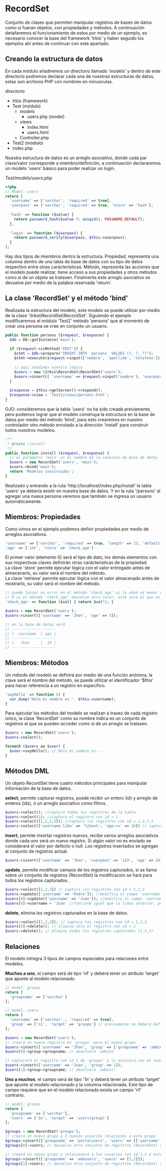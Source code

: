 # RecordSet
Conjunto de clases que permiten manipular registros de bases de datos como si fueran objetos, con propiedades y métodos. A continuación detallaremos el funcionamiento de estos por medio de un ejemplo, es necesario conocer la base del framework 'Irbis' y haber seguido los ejemplos ahí antes de continuar con este apartado.

## Creando la estructura de datos
En cada módulo añadiremos un directorio llamado 'models' y dentro de este directorio podremos declarar cada una de nuestras estructuras de datos, estas son archivos PHP con nombres en minusculas.

*directorio*
- Irbis (framework)
- Test (módulo)
  - models
    - users.php (model)
  - views
    - index.html
    - users.html
  - Controller.php
- Test2 (módulo)
- index.php

Nuestra estructura de datos es un arreglo asociativo, donde cada par clave/valor corresponde a miembro/definición, a continuación declararemos un modelo 'users' básico para poder realizar un login.

*Test/models/users.php*
```php
<?php
// Model: users
return [
  'username' => ['varchar', 'required' => true],
  'userpass' => ['varchar', 'required' => true, 'store' => 'hash'],
  
  'hash' => function ($value) {
    return password_hash($value ?: uniqid(), PASSWORD_DEFAULT);
  },
  
  'login' => function ($userpass) {
    return password_verify($userpass, $this->userpass);
  }
];
```

Hay dos tipos de miembros dentro la estructura. Propiedad, representa una columna dentro de una tabla de base de datos con su tipo de datos respectivo entre otras carácteristicas. Método, representa las acciones que el modelo puede realizar, tiene acceso a sus propiedades y otros métodos como si de un objeto se tratasen. Finalmente este arreglo asociativo se devuelve por medio de la palabra reservada 'return'.

## La clase 'RecordSet' y el método 'bind'
Realizada la estructura del modelo, este modelo se puede utilizar por medio de la clase '\Irbis\RecordSet\RecordSet'. Siguiendo el ejemplo modificaremos el módulo 'Test2' método 'persons' que al momento de crear una persona se cree en conjunto un usuario.

```php
public function persons ($request, $response) {
  $db = DB::getInstance('main');
  
  if ($request->isMethod('POST')) {
    $stmt = $db->prepare("INSERT INTO `persons` VALUES (?, ?, ?)");
    $stmt->execute($request->input(['nombre', 'apellido', 'telefono']));
    
    // aqui añadimos nuestra lógica
    $users = new \Irbis\RecordSet\RecordSet('users');
    $users->insert([ 'username' => $request->input('nombre'), 'userpass' => '123' ]);
  }
  
  $response = $this->getServer()->respond();
  $response->view = 'Test2/views/persons.html';
}
```

OJO: consideremos que la tabla 'users' no ha sido creada previamente, pero podemos lograr que el modelo construya la estructura en la base de datos por medio del método 'bind', para esto crearemos en nuestro controlador otro método enrutado a la dirección 'install' para construir todos nuestros modelos.

```php
/**
 * @route /install
 */
public function install ($request, $response) {
  // el parámetro 'main' es el nombre de la conexión de base de datos
  $users = new RecordSet('users', 'main');
  $users->bind('main');
  return 'Modelos construidos';
}
```

Realizado y entrando a la ruta 'http://localhost/index.php/install' la tabla 'users' ya debería existir en nuestra base de datos. Y en la ruta '/persons' al agregar una nueva persona veremos que también se ingresa un usuario automáticamente.

## Miembros: Propiedades
Como vimos en el ejemplo podemos definir propiedades por medio de arreglos asociativos.
```php
'username' => ['varchar', 'required' => true, 'length' => 25, 'default' => 'Jhon'],
'age' => ['int', 'store' => 'check_age']
```
El primer valor (elemento 0) será el tipo de dato, los demás elementos con sus respectivas claves definirán otras carácteristicas de la propiedad.  
La clave 'store' permite ejecutar lógica con el valor entregado antes de almacenarlo, su valor será el nombre del método.  
La clave 'retrieve' permite ejecutar lógica con el valor almacenado antes de mostrarlo, su valor será el nombre del método.  
```php
// puede lanzar un error en el método 'check_age' si la edad es menor que 18
// Ó si el método 'check_age' devuelve otro valor, este será el que se almacene en la base de datos al final
'check_age' => function ($val) { return $val*2; }
```
```php
$users = new RecordSet('users');
$users->insert(['username' => 'Jhon', 'age' => 5]); 

// en la base de datos verá
// --------------------
// |  username  | age |
// --------------------
// |   Jhon     |  10 |
// --------------------
```

## Miembros: Métodos
Un método del modelo se definirá por medio de una función anónima, la clave será el nombre del método, se puede utilizar el identificador '$this' para hacer referencia a un registro en especifico.
```php
'sayHello' => function () {
  var_dump('Hola mi nombre es '. $this->username);
}
```
Para ejecutar los métodos del modelo se realizan a travez de cada registro único, la clase 'RecordSet' como su nombre indica es un conjunto de registros al que se pueden acceder como si de un arreglo se tratasen.
```php
$users = new RecordSet('users');
$users->select();

foreach ($users as $user) {
  $user->sayHello(); // Hola mi nombre es ...
}
```
## Métodos DML
Un objeto RecordSet tiene cuatro métodos principales para manipular información de la base de datos.

**select**, permite capturar registros, puede recibir un entero (id) y arreglo de enteros (ids), ó un arreglo asociativo como filtros.
```php
$users->select(); //captura todos los registros de la tabla
$users->select(1); //captura el registro con id = 1
$users->select([1,2,3,5]); //captura los registros con id = 1,2,3,5
$users->select(['username:like' => '%jhon%', 'age:>=' => 18]) // captura los registros que cumplan => WHERE username like '%Jhon%' and age >= 18
```

**insert**, permite insertar registros nuevos, recibe varios arreglos asociativos donde cada uno será un nuevo registro. Si algún valor no es enviado se considerará el valor por defecto o null. Los registros insertados se agregan al conjunto de registros actual.
```php
$users->insert(['username' => 'Jhon', 'userpass' => '123', 'age' => 20], ['username' => 'Doe', 'userpass' => '456'], ...);
```

**update**, permite modificar campos de los registros capturados, si se llama sobre un conjunto de registros (RecordSet) la modificación se hará para todos los registros capturados.
```php
$users->select([1,2,3]) // captura los registros con id = 1,2,3
$users->update(['username' => 'Pedro']); //modifica el campo 'username' para todos los registros capturados (1,2,3)
$users[0]->update(['username' => 'Juan']); //modifica el campo 'username' sólo para el registro de id = 1
$users[0]->username = 'Juan' //funciona igual que la linea anterior, pero para un campo a la vez.
```

**delete**, elimina los registros capturados en la base de datos.
```php
$users->select([1,2,3]); // captura los registros con id = 1,2,3
$users[0]->delete(); // elimina sólo el registro con id = 1
$users->delete(); // elimina todos los registros capturados (1,2,3)
```
## Relaciones
El modelo intregra 3 tipos de campos especiales para relaciones entre modelos.  

**Muchos a uno**, el campo será de tipo 'n1' y deberá tener un atributo 'target' que apunte al modelo relacionado.
```php
// model: groups
return [
  'groupname' => ['varchar']
];
```

```php
// model: users
return [
  'username' => ['varchar'., 'required' => true],
  'group' => ['n1', 'target' => 'groups'] // previamente se deberá definir el modelo 'groups'
];
```

```php
$users = new RecordSet('users');
// creará un nuevo registro en 'groups' para el nuevo grupo
$users->insert(['username' => 'Jhon', 'group' => ['groupname' => 'admins']]);
$users[0]->group->groupname; // devolverá 'admins'

// capturará el registro con id 1 de 'groups' y lo asociará con el nuevo usuario
$users->insert(['username' => 'Juan', 'group' => 1]);
$users[1]->group->groupname; // devolverá 'admins'
```

**Uno a muchos**, el campo será de tipo '1n' y deberá tener un atributo 'target' que apunte al modelo relacionado y la columna relacionada. Este tipo de campo requiere que en el modelo relacionado exista un campo 'n1' contrario.
```php
// model: groups
return [
  'groupname' => ['varchar'],
  'users' => ['1n', 'target' => 'users(group)']
];
```

```php
$groups = new RecordSet('groups');
// creará un nuevo grupo y 2 nuevos usuarios relaciones a este grupo
$groups->insert(['groupname' => 'portalusers', 'users' => [['username' => 'Pedro'], ['username' => 'Pablo']]]);
$groups[0]->users; // devuelve otro conjunto de registros (RecordSet) con los usuarios relacionados a 'portalusers'

// creará un nuevo grupo y relacionará a los usuarios con id 1,2 a este grupo
$groups->insert(['groupname' => 'webusers', 'users' => [1,2]]);
$groups[1]->users; // devuelve otro conjunto de registros (RecordSet) con los usuarios relacionados a 'webusers'
```
